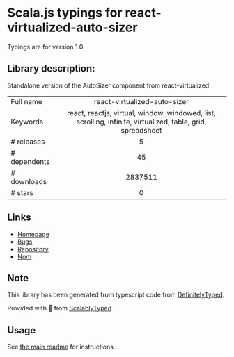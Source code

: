 
# Scala.js typings for react-virtualized-auto-sizer

Typings are for version 1.0

## Library description:
Standalone version of the AutoSizer component from react-virtualized

|                    |                 |
| ------------------ | :-------------: |
| Full name          | react-virtualized-auto-sizer |
| Keywords           | react, reactjs, virtual, window, windowed, list, scrolling, infinite, virtualized, table, grid, spreadsheet |
| # releases         | 5 |
| # dependents       | 45 |
| # downloads        | 2837511 |
| # stars            | 0 |

## Links
- [Homepage](https://github.com/bvaughn/react-virtualized-auto-sizer/)
- [Bugs](https://github.com/bvaughn/react-virtualized-auto-sizer/issues)
- [Repository](https://github.com/bvaughn/react-virtualized-auto-sizer)
- [Npm](https://www.npmjs.com/package/react-virtualized-auto-sizer)
    


## Note
This library has been generated from typescript code from [DefinitelyTyped](https://definitelytyped.org).

Provided with :purple_heart: from [ScalablyTyped](https://github.com/oyvindberg/ScalablyTyped)

## Usage
See [the main readme](../../readme.md) for instructions.


